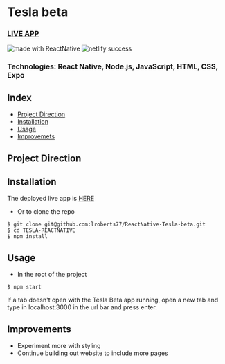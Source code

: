 # Tesla beta

### [LIVE APP](https://react-native-tesla.netlify.app/)

<div>
<img src="https://img.shields.io/badge/made%20with-React-green.svg?logo=react&colorA=000000&colorB=be33ff" alt="made with ReactNative" />

<img src="https://api.netlify.com/api/v1/badges/d92368de-c791-43c1-a221-7e3c990bf7cb/deploy-status" alt="netlify success" />
</div>

### Technologies: React Native, Node.js, JavaScript, HTML, CSS, Expo

## Index
* [Project Direction](#Project)
* [Installation](#Install)
* [Usage](#Usage)
* [Improvemets](#Improvements)

## <a name="Project">Project Direction</a>
<!-- I created this app to merge my two interests of coding and crypto trading. This allows you to quickly check the movements of your cryptocurrencies and I'm adding the functionality to click on a cryptocurrency card and get a graph showing the price movement over a given period and more detailed information about the crytpocurrency. I learned alot during the course of making this app including using Material-UI for repsonsive styling, API usage and passing props from one component to another. -->

## <a name="Install">Installation</a>
The deployed live app is [HERE](https://react-native-tesla.netlify.app/)

* Or to clone the repo
```shell
$ git clone git@github.com:lroberts77/ReactNative-Tesla-beta.git
$ cd TESLA-REACTNATIVE
$ npm install
```

## <a name="Usage">Usage</a>
* In the root of the project
```shell
$ npm start
```
If a tab doesn't open with the Tesla Beta app running, open a new tab and type in localhost:3000 in the url bar and press enter.

## <a name="Improvements">Improvements</a>
* Experiment more with styling
* Continue building out website to include more pages